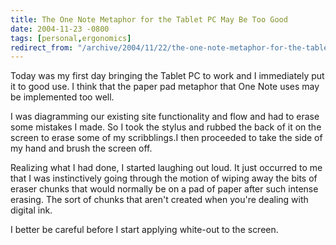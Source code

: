 ```yaml
---
title: The One Note Metaphor for the Tablet PC May Be Too Good
date: 2004-11-23 -0800
tags: [personal,ergonomics]
redirect_from: "/archive/2004/11/22/the-one-note-metaphor-for-the-tablet-pc-may-be-too-good.aspx/"
---
```


Today was my first day bringing the Tablet PC to work and I immediately
put it to good use. I think that the paper pad metaphor that One Note
uses may be implemented too well.

I was diagramming our existing site functionality and flow and had to
erase some mistakes I made. So I took the stylus and rubbed the back of
it on the screen to erase some of my scribblings.I then proceeded to
take the side of my hand and brush the screen off.

Realizing what I had done, I started laughing out loud. It just occurred
to me that I was instinctively going through the motion of wiping away
the bits of eraser chunks that would normally be on a pad of paper after
such intense erasing. The sort of chunks that aren't created when you're
dealing with digital ink.

I better be careful before I start applying white-out to the screen.

